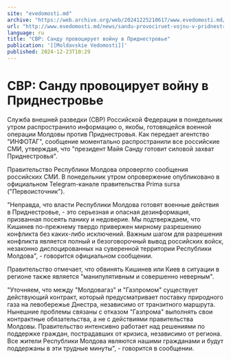 ```yaml
---
site: "evedomosti.md"
archive: "https://web.archive.org/web/20241225210617/www.evedomosti.md/news/sandu-provociruet-vojnu-v-pridnestrove"
url: "http://www.evedomosti.md/news/sandu-provociruet-vojnu-v-pridnestrove"
language: ru
title: "СВР: Санду провоцирует войну в Приднестровье"
publication: '[[Moldavskie Vedomosti]]'
published: 2024-12-23T10:29
---
```


# СВР: Санду провоцирует войну в Приднестровье

Служба внешней разведки (СВР) Российской Федерации в понедельник утром распространило информацию о, якобы, готовящейся военной операции Молдовы против Приднестровья. Как передает агентство "ИНФОТАГ", сообщение моментально распространили все российские СМИ, утверждая, что "президент Майя Санду готовит силовой захват Приднестровья".

Правительство Республики Молдова опровергло сообщения российских СМИ. В понедельник утром опровержение опубликовано в официальном Telegram-канале правительства Prima sursa ("Первоисточник").

"Неправда, что власти Республики Молдова готовят военные действия в Приднестровье, - это серьезная и опасная дезинформация, призванная посеять панику и недоверие. Мы подтверждаем, что Кишинев по-прежнему твердо привержен мирному разрешению конфликта без каких-либо исключений. Важным шагом для разрешения конфликта является полный и безоговорочный вывод российских войск, незаконно дислоцированных на суверенной территории Республики Молдова", - говорится официальном сообщении.

Правительство отмечает, что обвинять Кишинев или Киев в ситуации в регионе также является "манипулятивным и совершенно неверным".

"Уточняем, что между "Молдовагаз" и "Газпромом" существует действующий контракт, который предусматривает поставку природного газа на левобережье Днестра, независимо от транзитного маршрута. Нынешние проблемы связаны с отказом "Газпрома" выполнять свои контрактные обязательства, а не с действиями правительства Молдовы. Правительство интенсивно работает над решениями по поддержке граждан, пострадавших от кризиса, независимо от региона. Все жители Республики Молдова являются нашими гражданами и будут поддержаны в эти трудные минуты", - говорится в сообщении.
